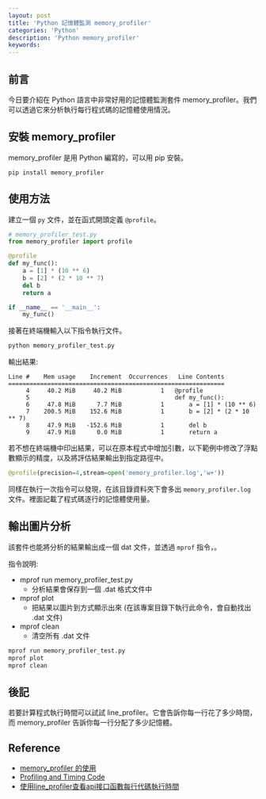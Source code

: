 ```yaml
---
layout: post
title: 'Python 記憶體監測 memory_profiler'
categories: 'Python'
description: 'Python memory_profiler'
keywords: 
---
```


## 前言
今日要介紹在 Python 語言中非常好用的記憶體監測套件 memory_profiler。我們可以透過它來分析執行每行程式碼的記憶體使用情況。

## 安裝 memory_profiler
memory_profiler 是用 Python 編寫的，可以用 pip 安裝。

```
pip install memory_profiler
```

## 使用方法
建立一個 `py` 文件，並在函式開頭定義 `@profile`。

```py
# memory_profiler_test.py
from memory_profiler import profile

@profile
def my_func():
    a = [1] * (10 ** 6)
    b = [2] * (2 * 10 ** 7)
    del b
    return a

if __name__ == '__main__':
    my_func()
```

接著在終端機輸入以下指令執行文件。

```sh
python memory_profiler_test.py
```

輸出結果:
```
Line #    Mem usage    Increment  Occurrences   Line Contents
=============================================================
     4     40.2 MiB     40.2 MiB           1   @profile
     5                                         def my_func():
     6     47.8 MiB      7.7 MiB           1       a = [1] * (10 ** 6)
     7    200.5 MiB    152.6 MiB           1       b = [2] * (2 * 10 ** 7)
     8     47.9 MiB   -152.6 MiB           1       del b
     9     47.9 MiB      0.0 MiB           1       return a
```

若不想在終端機中印出結果，可以在原本程式中增加引數，以下範例中修改了浮點數顯示的精度，以及將評估結果輸出到指定路徑中。

```py
@profile(precision=4,stream=open('memory_profiler.log','w+'))
```

同樣在執行一次指令可以發現，在該目錄資料夾下會多出 `memory_profiler.log` 文件。裡面記載了程式碼逐行的記憶體使用量。

## 輸出圖片分析
該套件也能將分析的結果輸出成一個 dat 文件，並透過 `mprof` 指令，。

指令說明:
- mprof run memory_profiler_test.py
    - 分析結果會保存到一個 .dat 格式文件中
- mprof plot 
    - 把結果以圖片到方式顯示出來 (在該專案目錄下執行此命令，會自動找出 .dat 文件)
- mprof clean
    - 清空所有 .dat 文件
    
```sh
mprof run memory_profiler_test.py
mprof plot
mprof clean
```

## 後記
若要計算程式執行時間可以試試 line_profiler。它會告訴你每一行花了多少時間，而 memory_profiler 告訴你每一行分配了多少記憶體。


## Reference
- [memory_profiler 的使用](https://www.cnblogs.com/rgcLOVEyaya/p/RGC_LOVE_YAYA_603days_1.html)
- [Profiling and Timing Code](https://jakevdp.github.io/PythonDataScienceHandbook/01.07-timing-and-profiling.html)
- [使用line_profiler查看api接口函數每行代碼執行時間](https://www.cnblogs.com/rgcLOVEyaya/p/RGC_LOVE_YAYA_603days.html)